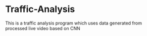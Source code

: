 # Traffic-Analysis
This is a traffic analysis program which uses data generated from processed live video based on CNN 
